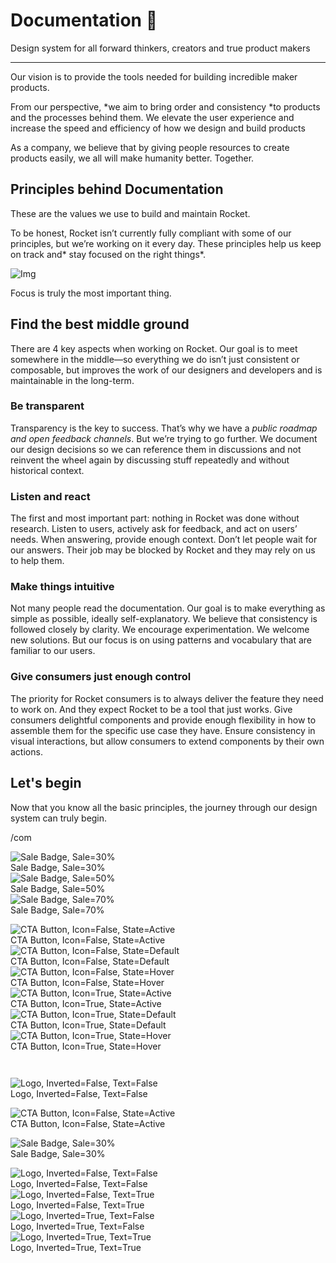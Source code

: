
# Documentation 🚀

Design system for all forward thinkers, creators and true product makers

---

Our vision is to provide the tools needed for building incredible maker products.

From our perspective, *we aim to bring order and consistency *to products and the processes behind them. We elevate the user experience and increase the speed and efficiency of how we design and build products

As a company, we believe that by giving people resources to create products easily, we all will make humanity better. Together.

## Principles behind Documentation

These are the values we use to build and maintain Rocket.

To be honest, Rocket isn’t currently fully compliant with some of our principles, but we’re working on it every day. These principles help us keep on track and* stay focused on the right things*.

![Img](https://studio-assets.supernova.io/design-systems/14533/9289758a-6300-472a-bbc6-a57098081abf.jpeg)

Focus is truly the most important thing.

## Find the best middle ground

There are 4 key aspects when working on Rocket. Our goal is to meet somewhere in the middle—so everything we do isn’t just consistent or composable, but improves the work of our designers and developers and is maintainable in the long-term.

### Be transparent

Transparency is the key to success. That’s why we have a *public roadmap and open feedback channels*. But we’re trying to go further. We document our design decisions so we can reference them in discussions and not reinvent the wheel again by discussing stuff repeatedly and without historical context.

### Listen and react

The first and most important part: nothing in Rocket was done without research. Listen to users, actively ask for feedback, and act on users’ needs. When answering, provide enough context. Don’t let people wait for our answers. Their job may be blocked by Rocket and they may rely on us to help them.

### Make things intuitive

Not many people read the documentation. Our goal is to make everything as simple as possible, ideally self-explanatory. We believe that consistency is followed closely by clarity. We encourage experimentation. We welcome new solutions. But our focus is on using patterns and vocabulary that are familiar to our users.

### Give consumers just enough control

The priority for Rocket consumers is to always deliver the feature they need to work on. And they expect Rocket to be a tool that just works. Give consumers delightful components and provide enough flexibility in how to assemble them for the specific use case they have. Ensure consistency in visual interactions, but allow consumers to extend components by their own actions.

## Let's begin

Now that you know all the basic principles, the journey through our design system can truly begin.

/com

  
![Sale Badge, Sale=30%](https://studio-assets.supernova.io/design-systems/14533/a20a9e18-be32-498e-b830-d7d54af5e4aa.png)  
Sale Badge, Sale=30%  
![Sale Badge, Sale=50%](https://studio-assets.supernova.io/design-systems/14533/d35ce158-ec4f-4772-8a7c-eca7ec612f8d.png)  
Sale Badge, Sale=50%  
![Sale Badge, Sale=70%](https://studio-assets.supernova.io/design-systems/14533/0d1709e8-a46c-4259-ad52-1c2211534fa1.png)  
Sale Badge, Sale=70%  


  
![CTA Button, Icon=False, State=Active](https://studio-assets.supernova.io/design-systems/14533/1ffef316-ddd0-490f-ac14-3652f3f45993.png)  
CTA Button, Icon=False, State=Active  
![CTA Button, Icon=False, State=Default](https://studio-assets.supernova.io/design-systems/14533/e2dfaa53-214f-4808-814a-2843b5b57abe.png)  
CTA Button, Icon=False, State=Default  
![CTA Button, Icon=False, State=Hover](https://studio-assets.supernova.io/design-systems/14533/26a15c56-a253-4b95-ae28-83b69ba85637.png)  
CTA Button, Icon=False, State=Hover  
![CTA Button, Icon=True, State=Active](https://studio-assets.supernova.io/design-systems/14533/1a03d6e1-dd08-4498-bcdd-2a3b0109d052.png)  
CTA Button, Icon=True, State=Active  
![CTA Button, Icon=True, State=Default](https://studio-assets.supernova.io/design-systems/14533/58b7bfc5-d0aa-4cce-acd1-f24b5ab54584.png)  
CTA Button, Icon=True, State=Default  
![CTA Button, Icon=True, State=Hover](https://studio-assets.supernova.io/design-systems/14533/76b4e3ce-9380-4724-b32c-6e12b99ecb27.png)  
CTA Button, Icon=True, State=Hover  


```javascript  
  
```

  
![Logo, Inverted=False, Text=False](https://studio-assets.supernova.io/design-systems/14533/e9f6b06f-0822-4a09-92dc-57024cfbc28f.png)  
Logo, Inverted=False, Text=False  


  
  


  
![CTA Button, Icon=False, State=Active](https://studio-assets.supernova.io/design-systems/14533/1ffef316-ddd0-490f-ac14-3652f3f45993.png)  
CTA Button, Icon=False, State=Active  


  
![Sale Badge, Sale=30%](https://studio-assets.supernova.io/design-systems/14533/a20a9e18-be32-498e-b830-d7d54af5e4aa.png)  
Sale Badge, Sale=30%  


  
![Logo, Inverted=False, Text=False](https://studio-assets.supernova.io/design-systems/14533/e9f6b06f-0822-4a09-92dc-57024cfbc28f.png)  
Logo, Inverted=False, Text=False  
![Logo, Inverted=False, Text=True](https://studio-assets.supernova.io/design-systems/14533/c4a8149c-8e7e-4f5c-acec-0d5da2157651.png)  
Logo, Inverted=False, Text=True  
![Logo, Inverted=True, Text=False](https://studio-assets.supernova.io/design-systems/14533/f5cc5e73-3fb9-4aa3-b2ba-59f7d27802be.png)  
Logo, Inverted=True, Text=False  
![Logo, Inverted=True, Text=True](https://studio-assets.supernova.io/design-systems/14533/00846545-258f-40d7-accb-c6ee86aaaf46.png)  
Logo, Inverted=True, Text=True  
